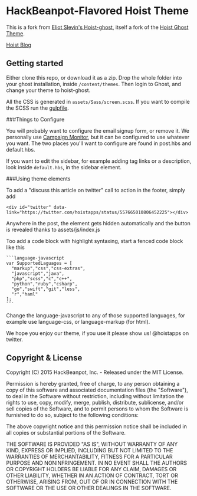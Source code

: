 # HackBeanpot-Flavored Hoist Theme

This is a fork from
[Eliot Slevin's Hoist-ghost](https://github.com/EliotSlevin/hoist-ghost), itself
a fork of the [Hoist Ghost Theme](https://github.com/hoist/hoist-ghost).

[Hoist Blog](https://www.hoist.io/blog)

## Getting started

Either clone this repo, or download it as a zip. Drop the whole folder into your
ghost installation, inside `/content/themes`. Then login to Ghost, and change
your theme to hoist-ghost.

All the CSS is generated in `assets/Sass/screen.scss`. If you want to compile
the SCSS run the [gulpfile](http://gulpjs.com/).

###Things to Configure

You will probably want to configure the email signup form, or remove it. We
personally use [Campaign Monitor](https://www.campaignmonitor.com/), but it can
be configured to use whatever you want. The two places you'll want to configure
are found in post.hbs and default.hbs.

If you want to edit the sidebar, for example adding tag links or a description,
look inside `default.hbs`, in the sidebar element.

###Using theme elements

To add a "discuss this article on twitter" call to action in the footer, simply
add

    <div id="twitter" data-link="https://twitter.com/hoistapps/status/557665010806452225"></div>

Anywhere in the post, the element gets hidden automatically and the button is
revealed thanks to assets/js/index.js

Too add a code block with highlight syntaxing, start a fenced code block like
this

    ```language-javascript
    var SupportedLaguages = [
      "markup","css","css-extras",
      "javascript","java",
      "php","scss","c","c++",
      "python","ruby","csharp",
      "go","swift","git","less",
      "r","haml"
    ];
    ```

Change the language-javascript to any of those supported languages, for example
use language-css, or language-markup (for html).

We hope you enjoy our theme, if you use it please show us! @hoistapps on
twitter.

## Copyright & License

Copyright (C) 2015 HackBeanpot, Inc. - Released under the MIT License.

Permission is hereby granted, free of charge, to any person obtaining a copy of
this software and associated documentation files (the "Software"), to deal in
the Software without restriction, including without limitation the rights to
use, copy, modify, merge, publish, distribute, sublicense, and/or sell copies of
the Software, and to permit persons to whom the Software is furnished to do so,
subject to the following conditions:

The above copyright notice and this permission notice shall be included in all
copies or substantial portions of the Software.

THE SOFTWARE IS PROVIDED "AS IS", WITHOUT WARRANTY OF ANY KIND, EXPRESS OR
IMPLIED, INCLUDING BUT NOT LIMITED TO THE WARRANTIES OF MERCHANTABILITY, FITNESS
FOR A PARTICULAR PURPOSE AND NONINFRINGEMENT. IN NO EVENT SHALL THE AUTHORS OR
COPYRIGHT HOLDERS BE LIABLE FOR ANY CLAIM, DAMAGES OR OTHER LIABILITY, WHETHER
IN AN ACTION OF CONTRACT, TORT OR OTHERWISE, ARISING FROM, OUT OF OR IN
CONNECTION WITH THE SOFTWARE OR THE USE OR OTHER DEALINGS IN THE SOFTWARE.
